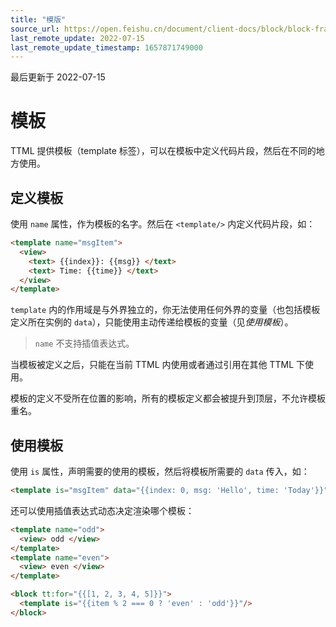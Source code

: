 ```yaml
---
title: "模版"
source_url: https://open.feishu.cn/document/client-docs/block/block-frame/code-components-and-structure/view-layer/ttml/template
last_remote_update: 2022-07-15
last_remote_update_timestamp: 1657871749000
---
```

最后更新于 2022-07-15

# 模板

TTML 提供模板（template 标签），可以在模板中定义代码片段，然后在不同的地方使用。

## 定义模板

使用 `name` 属性，作为模板的名字。然后在 `<template/>` 内定义代码片段，如：

```html
<template name="msgItem">
  <view>
    <text> {{index}}: {{msg}} </text>
    <text> Time: {{time}} </text>
  </view>
</template>
```

`template` 内的作用域是与外界独立的，你无法使用任何外界的变量（也包括模板定义所在实例的 `data`），只能使用主动传递给模板的变量（见*使用模板*）。

> `name` 不支持插值表达式。

当模板被定义之后，只能在当前 TTML 内使用或者通过引用在其他 TTML 下使用。

模板的定义不受所在位置的影响，所有的模板定义都会被提升到顶层，不允许模板重名。

## 使用模板

使用 `is` 属性，声明需要的使用的模板，然后将模板所需要的 `data` 传入，如：

```html
<template is="msgItem" data="{{index: 0, msg: 'Hello', time: 'Today'}}"/>
```

还可以使用插值表达式动态决定渲染哪个模板：

```html
<template name="odd">
  <view> odd </view>
</template>
<template name="even">
  <view> even </view>
</template>

<block tt:for="{{[1, 2, 3, 4, 5]}}">
  <template is="{{item % 2 === 0 ? 'even' : 'odd'}}"/>
</block>
```
